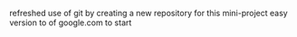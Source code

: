 refreshed use of git by creating a new repository for this mini-project
easy version to of google.com to start
